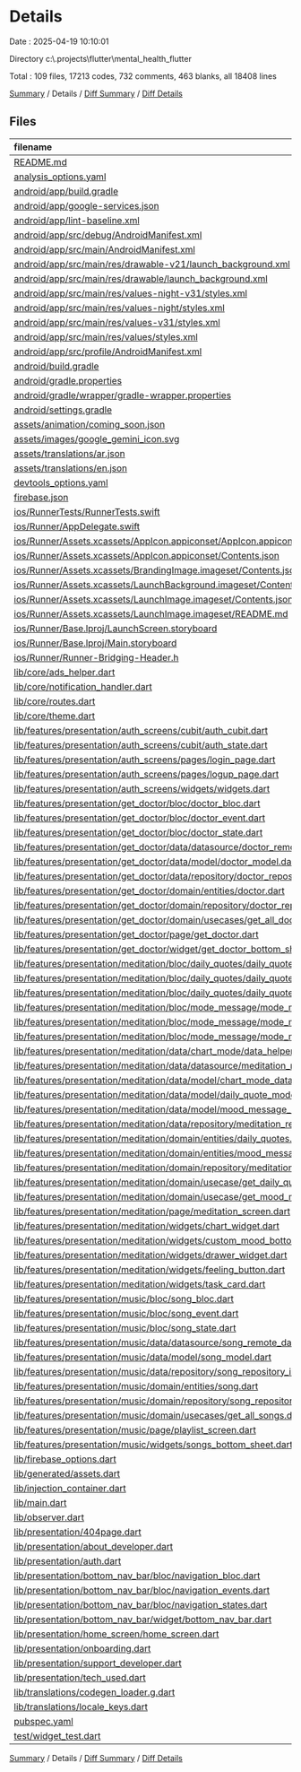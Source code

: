 # Details

Date : 2025-04-19 10:10:01

Directory c:\\.projects\\flutter\\mental_health_flutter

Total : 109 files,  17213 codes, 732 comments, 463 blanks, all 18408 lines

[Summary](results.md) / Details / [Diff Summary](diff.md) / [Diff Details](diff-details.md)

## Files
| filename | language | code | comment | blank | total |
| :--- | :--- | ---: | ---: | ---: | ---: |
| [README.md](/README.md) | Markdown | 22 | 0 | 8 | 30 |
| [analysis\_options.yaml](/analysis_options.yaml) | YAML | 7 | 22 | 4 | 33 |
| [android/app/build.gradle](/android/app/build.gradle) | Gradle | 51 | 14 | 10 | 75 |
| [android/app/google-services.json](/android/app/google-services.json) | JSON | 29 | 0 | 0 | 29 |
| [android/app/lint-baseline.xml](/android/app/lint-baseline.xml) | XML | 9 | 0 | 3 | 12 |
| [android/app/src/debug/AndroidManifest.xml](/android/app/src/debug/AndroidManifest.xml) | XML | 3 | 4 | 1 | 8 |
| [android/app/src/main/AndroidManifest.xml](/android/app/src/main/AndroidManifest.xml) | XML | 56 | 17 | 4 | 77 |
| [android/app/src/main/res/drawable-v21/launch\_background.xml](/android/app/src/main/res/drawable-v21/launch_background.xml) | XML | 12 | 0 | 1 | 13 |
| [android/app/src/main/res/drawable/launch\_background.xml](/android/app/src/main/res/drawable/launch_background.xml) | XML | 12 | 0 | 1 | 13 |
| [android/app/src/main/res/values-night-v31/styles.xml](/android/app/src/main/res/values-night-v31/styles.xml) | XML | 12 | 7 | 1 | 20 |
| [android/app/src/main/res/values-night/styles.xml](/android/app/src/main/res/values-night/styles.xml) | XML | 13 | 9 | 1 | 23 |
| [android/app/src/main/res/values-v31/styles.xml](/android/app/src/main/res/values-v31/styles.xml) | XML | 12 | 7 | 1 | 20 |
| [android/app/src/main/res/values/styles.xml](/android/app/src/main/res/values/styles.xml) | XML | 13 | 9 | 1 | 23 |
| [android/app/src/profile/AndroidManifest.xml](/android/app/src/profile/AndroidManifest.xml) | XML | 3 | 4 | 1 | 8 |
| [android/build.gradle](/android/build.gradle) | Gradle | 16 | 0 | 3 | 19 |
| [android/gradle.properties](/android/gradle.properties) | Properties | 3 | 0 | 1 | 4 |
| [android/gradle/wrapper/gradle-wrapper.properties](/android/gradle/wrapper/gradle-wrapper.properties) | Properties | 5 | 0 | 1 | 6 |
| [android/settings.gradle](/android/settings.gradle) | Gradle | 22 | 2 | 5 | 29 |
| [assets/animation/coming\_soon.json](/assets/animation/coming_soon.json) | JSON | 12,323 | 0 | 0 | 12,323 |
| [assets/images/google\_gemini\_icon.svg](/assets/images/google_gemini_icon.svg) | XML | 1 | 0 | 0 | 1 |
| [assets/translations/ar.json](/assets/translations/ar.json) | JSON | 56 | 0 | 3 | 59 |
| [assets/translations/en.json](/assets/translations/en.json) | JSON | 56 | 0 | 1 | 57 |
| [devtools\_options.yaml](/devtools_options.yaml) | YAML | 3 | 0 | 1 | 4 |
| [firebase.json](/firebase.json) | JSON | 22 | 0 | 1 | 23 |
| [ios/RunnerTests/RunnerTests.swift](/ios/RunnerTests/RunnerTests.swift) | Swift | 7 | 2 | 4 | 13 |
| [ios/Runner/AppDelegate.swift](/ios/Runner/AppDelegate.swift) | Swift | 12 | 0 | 2 | 14 |
| [ios/Runner/Assets.xcassets/AppIcon.appiconset/AppIcon.appiconset/Contents.json](/ios/Runner/Assets.xcassets/AppIcon.appiconset/AppIcon.appiconset/Contents.json) | JSON | 1 | 0 | 0 | 1 |
| [ios/Runner/Assets.xcassets/AppIcon.appiconset/Contents.json](/ios/Runner/Assets.xcassets/AppIcon.appiconset/Contents.json) | JSON | 122 | 0 | 1 | 123 |
| [ios/Runner/Assets.xcassets/BrandingImage.imageset/Contents.json](/ios/Runner/Assets.xcassets/BrandingImage.imageset/Contents.json) | JSON | 23 | 0 | 1 | 24 |
| [ios/Runner/Assets.xcassets/LaunchBackground.imageset/Contents.json](/ios/Runner/Assets.xcassets/LaunchBackground.imageset/Contents.json) | JSON | 21 | 0 | 1 | 22 |
| [ios/Runner/Assets.xcassets/LaunchImage.imageset/Contents.json](/ios/Runner/Assets.xcassets/LaunchImage.imageset/Contents.json) | JSON | 23 | 0 | 1 | 24 |
| [ios/Runner/Assets.xcassets/LaunchImage.imageset/README.md](/ios/Runner/Assets.xcassets/LaunchImage.imageset/README.md) | Markdown | 3 | 0 | 2 | 5 |
| [ios/Runner/Base.lproj/LaunchScreen.storyboard](/ios/Runner/Base.lproj/LaunchScreen.storyboard) | XML | 47 | 1 | 1 | 49 |
| [ios/Runner/Base.lproj/Main.storyboard](/ios/Runner/Base.lproj/Main.storyboard) | XML | 25 | 1 | 1 | 27 |
| [ios/Runner/Runner-Bridging-Header.h](/ios/Runner/Runner-Bridging-Header.h) | C++ | 1 | 0 | 1 | 2 |
| [lib/core/ads\_helper.dart](/lib/core/ads_helper.dart) | Dart | 12 | 0 | 2 | 14 |
| [lib/core/notification\_handler.dart](/lib/core/notification_handler.dart) | Dart | 52 | 6 | 10 | 68 |
| [lib/core/routes.dart](/lib/core/routes.dart) | Dart | 13 | 1 | 1 | 15 |
| [lib/core/theme.dart](/lib/core/theme.dart) | Dart | 71 | 1 | 5 | 77 |
| [lib/features/presentation/auth\_screens/cubit/auth\_cubit.dart](/lib/features/presentation/auth_screens/cubit/auth_cubit.dart) | Dart | 64 | 19 | 9 | 92 |
| [lib/features/presentation/auth\_screens/cubit/auth\_state.dart](/lib/features/presentation/auth_screens/cubit/auth_state.dart) | Dart | 11 | 0 | 9 | 20 |
| [lib/features/presentation/auth\_screens/pages/login\_page.dart](/lib/features/presentation/auth_screens/pages/login_page.dart) | Dart | 234 | 7 | 5 | 246 |
| [lib/features/presentation/auth\_screens/pages/logup\_page.dart](/lib/features/presentation/auth_screens/pages/logup_page.dart) | Dart | 274 | 10 | 7 | 291 |
| [lib/features/presentation/auth\_screens/widgets/widgets.dart](/lib/features/presentation/auth_screens/widgets/widgets.dart) | Dart | 13 | 0 | 2 | 15 |
| [lib/features/presentation/get\_doctor/bloc/doctor\_bloc.dart](/lib/features/presentation/get_doctor/bloc/doctor_bloc.dart) | Dart | 18 | 0 | 3 | 21 |
| [lib/features/presentation/get\_doctor/bloc/doctor\_event.dart](/lib/features/presentation/get_doctor/bloc/doctor_event.dart) | Dart | 2 | 0 | 2 | 4 |
| [lib/features/presentation/get\_doctor/bloc/doctor\_state.dart](/lib/features/presentation/get_doctor/bloc/doctor_state.dart) | Dart | 12 | 1 | 7 | 20 |
| [lib/features/presentation/get\_doctor/data/datasource/doctor\_remote\_datasource.dart](/lib/features/presentation/get_doctor/data/datasource/doctor_remote_datasource.dart) | Dart | 21 | 5 | 6 | 32 |
| [lib/features/presentation/get\_doctor/data/model/doctor\_model.dart](/lib/features/presentation/get_doctor/data/model/doctor_model.dart) | Dart | 41 | 1 | 4 | 46 |
| [lib/features/presentation/get\_doctor/data/repository/doctor\_repository\_impl.dart](/lib/features/presentation/get_doctor/data/repository/doctor_repository_impl.dart) | Dart | 12 | 0 | 4 | 16 |
| [lib/features/presentation/get\_doctor/domain/entities/doctor.dart](/lib/features/presentation/get_doctor/domain/entities/doctor.dart) | Dart | 24 | 0 | 2 | 26 |
| [lib/features/presentation/get\_doctor/domain/repository/doctor\_repository.dart](/lib/features/presentation/get_doctor/domain/repository/doctor_repository.dart) | Dart | 4 | 1 | 1 | 6 |
| [lib/features/presentation/get\_doctor/domain/usecases/get\_all\_doctor.dart](/lib/features/presentation/get_doctor/domain/usecases/get_all_doctor.dart) | Dart | 9 | 4 | 5 | 18 |
| [lib/features/presentation/get\_doctor/page/get\_doctor.dart](/lib/features/presentation/get_doctor/page/get_doctor.dart) | Dart | 100 | 19 | 3 | 122 |
| [lib/features/presentation/get\_doctor/widget/get\_doctor\_bottom\_sheet.dart](/lib/features/presentation/get_doctor/widget/get_doctor_bottom_sheet.dart) | Dart | 204 | 10 | 9 | 223 |
| [lib/features/presentation/meditation/bloc/daily\_quotes/daily\_quotes\_bloc.dart](/lib/features/presentation/meditation/bloc/daily_quotes/daily_quotes_bloc.dart) | Dart | 19 | 0 | 3 | 22 |
| [lib/features/presentation/meditation/bloc/daily\_quotes/daily\_quotes\_event.dart](/lib/features/presentation/meditation/bloc/daily_quotes/daily_quotes_event.dart) | Dart | 2 | 0 | 2 | 4 |
| [lib/features/presentation/meditation/bloc/daily\_quotes/daily\_quotes\_state.dart](/lib/features/presentation/meditation/bloc/daily_quotes/daily_quotes_state.dart) | Dart | 12 | 0 | 7 | 19 |
| [lib/features/presentation/meditation/bloc/mode\_message/mode\_message\_bloc.dart](/lib/features/presentation/meditation/bloc/mode_message/mode_message_bloc.dart) | Dart | 21 | 0 | 4 | 25 |
| [lib/features/presentation/meditation/bloc/mode\_message/mode\_message\_event.dart](/lib/features/presentation/meditation/bloc/mode_message/mode_message_event.dart) | Dart | 6 | 1 | 3 | 10 |
| [lib/features/presentation/meditation/bloc/mode\_message/mode\_message\_state.dart](/lib/features/presentation/meditation/bloc/mode_message/mode_message_state.dart) | Dart | 14 | 4 | 10 | 28 |
| [lib/features/presentation/meditation/data/chart\_mode/data\_helper.dart](/lib/features/presentation/meditation/data/chart_mode/data_helper.dart) | Dart | 69 | 18 | 12 | 99 |
| [lib/features/presentation/meditation/data/datasource/meditation\_remote\_datasource.dart](/lib/features/presentation/meditation/data/datasource/meditation_remote_datasource.dart) | Dart | 35 | 0 | 7 | 42 |
| [lib/features/presentation/meditation/data/model/chart\_mode\_data\_model.dart](/lib/features/presentation/meditation/data/model/chart_mode_data_model.dart) | Dart | 53 | 11 | 16 | 80 |
| [lib/features/presentation/meditation/data/model/daily\_quote\_model.dart](/lib/features/presentation/meditation/data/model/daily_quote_model.dart) | Dart | 20 | 9 | 5 | 34 |
| [lib/features/presentation/meditation/data/model/mood\_message\_model.dart](/lib/features/presentation/meditation/data/model/mood_message_model.dart) | Dart | 9 | 1 | 3 | 13 |
| [lib/features/presentation/meditation/data/repository/meditation\_repository\_impl.dart](/lib/features/presentation/meditation/data/repository/meditation_repository_impl.dart) | Dart | 16 | 0 | 5 | 21 |
| [lib/features/presentation/meditation/domain/entities/daily\_quotes.dart](/lib/features/presentation/meditation/domain/entities/daily_quotes.dart) | Dart | 10 | 0 | 2 | 12 |
| [lib/features/presentation/meditation/domain/entities/mood\_message.dart](/lib/features/presentation/meditation/domain/entities/mood_message.dart) | Dart | 4 | 0 | 1 | 5 |
| [lib/features/presentation/meditation/domain/repository/meditation\_repository.dart](/lib/features/presentation/meditation/domain/repository/meditation_repository.dart) | Dart | 6 | 0 | 1 | 7 |
| [lib/features/presentation/meditation/domain/usecase/get\_daily\_quote.dart](/lib/features/presentation/meditation/domain/usecase/get_daily_quote.dart) | Dart | 9 | 0 | 4 | 13 |
| [lib/features/presentation/meditation/domain/usecase/get\_mood\_message.dart](/lib/features/presentation/meditation/domain/usecase/get_mood_message.dart) | Dart | 9 | 1 | 3 | 13 |
| [lib/features/presentation/meditation/page/meditation\_screen.dart](/lib/features/presentation/meditation/page/meditation_screen.dart) | Dart | 321 | 45 | 13 | 379 |
| [lib/features/presentation/meditation/widgets/chart\_widget.dart](/lib/features/presentation/meditation/widgets/chart_widget.dart) | Dart | 120 | 3 | 12 | 135 |
| [lib/features/presentation/meditation/widgets/custom\_mood\_bottomsheet.dart](/lib/features/presentation/meditation/widgets/custom_mood_bottomsheet.dart) | Dart | 105 | 8 | 12 | 125 |
| [lib/features/presentation/meditation/widgets/drawer\_widget.dart](/lib/features/presentation/meditation/widgets/drawer_widget.dart) | Dart | 141 | 7 | 4 | 152 |
| [lib/features/presentation/meditation/widgets/feeling\_button.dart](/lib/features/presentation/meditation/widgets/feeling_button.dart) | Dart | 46 | 3 | 4 | 53 |
| [lib/features/presentation/meditation/widgets/task\_card.dart](/lib/features/presentation/meditation/widgets/task_card.dart) | Dart | 87 | 5 | 5 | 97 |
| [lib/features/presentation/music/bloc/song\_bloc.dart](/lib/features/presentation/music/bloc/song_bloc.dart) | Dart | 18 | 0 | 3 | 21 |
| [lib/features/presentation/music/bloc/song\_event.dart](/lib/features/presentation/music/bloc/song_event.dart) | Dart | 2 | 0 | 2 | 4 |
| [lib/features/presentation/music/bloc/song\_state.dart](/lib/features/presentation/music/bloc/song_state.dart) | Dart | 12 | 1 | 8 | 21 |
| [lib/features/presentation/music/data/datasource/song\_remote\_datasource.dart](/lib/features/presentation/music/data/datasource/song_remote_datasource.dart) | Dart | 21 | 5 | 7 | 33 |
| [lib/features/presentation/music/data/model/song\_model.dart](/lib/features/presentation/music/data/model/song_model.dart) | Dart | 31 | 1 | 3 | 35 |
| [lib/features/presentation/music/data/repository/song\_repository\_impl.dart](/lib/features/presentation/music/data/repository/song_repository_impl.dart) | Dart | 12 | 0 | 4 | 16 |
| [lib/features/presentation/music/domain/entities/song.dart](/lib/features/presentation/music/domain/entities/song.dart) | Dart | 18 | 1 | 2 | 21 |
| [lib/features/presentation/music/domain/repository/song\_repository.dart](/lib/features/presentation/music/domain/repository/song_repository.dart) | Dart | 4 | 1 | 1 | 6 |
| [lib/features/presentation/music/domain/usecases/get\_all\_songs.dart](/lib/features/presentation/music/domain/usecases/get_all_songs.dart) | Dart | 9 | 2 | 4 | 15 |
| [lib/features/presentation/music/page/playlist\_screen.dart](/lib/features/presentation/music/page/playlist_screen.dart) | Dart | 134 | 3 | 5 | 142 |
| [lib/features/presentation/music/widgets/songs\_bottom\_sheet.dart](/lib/features/presentation/music/widgets/songs_bottom_sheet.dart) | Dart | 249 | 66 | 16 | 331 |
| [lib/firebase\_options.dart](/lib/firebase_options.dart) | Dart | 53 | 12 | 4 | 69 |
| [lib/generated/assets.dart](/lib/generated/assets.dart) | Dart | 26 | 1 | 3 | 30 |
| [lib/injection\_container.dart](/lib/injection_container.dart) | Dart | 43 | 5 | 7 | 55 |
| [lib/main.dart](/lib/main.dart) | Dart | 259 | 81 | 8 | 348 |
| [lib/observer.dart](/lib/observer.dart) | Dart | 23 | 0 | 5 | 28 |
| [lib/presentation/404page.dart](/lib/presentation/404page.dart) | Dart | 18 | 0 | 3 | 21 |
| [lib/presentation/about\_developer.dart](/lib/presentation/about_developer.dart) | Dart | 205 | 4 | 6 | 215 |
| [lib/presentation/auth.dart](/lib/presentation/auth.dart) | Dart | 22 | 52 | 4 | 78 |
| [lib/presentation/bottom\_nav\_bar/bloc/navigation\_bloc.dart](/lib/presentation/bottom_nav_bar/bloc/navigation_bloc.dart) | Dart | 10 | 3 | 2 | 15 |
| [lib/presentation/bottom\_nav\_bar/bloc/navigation\_events.dart](/lib/presentation/bottom_nav_bar/bloc/navigation_events.dart) | Dart | 5 | 0 | 2 | 7 |
| [lib/presentation/bottom\_nav\_bar/bloc/navigation\_states.dart](/lib/presentation/bottom_nav_bar/bloc/navigation_states.dart) | Dart | 5 | 0 | 2 | 7 |
| [lib/presentation/bottom\_nav\_bar/widget/bottom\_nav\_bar.dart](/lib/presentation/bottom_nav_bar/widget/bottom_nav_bar.dart) | Dart | 20 | 4 | 5 | 29 |
| [lib/presentation/home\_screen/home\_screen.dart](/lib/presentation/home_screen/home_screen.dart) | Dart | 113 | 25 | 8 | 146 |
| [lib/presentation/onboarding.dart](/lib/presentation/onboarding.dart) | Dart | 0 | 58 | 3 | 61 |
| [lib/presentation/support\_developer.dart](/lib/presentation/support_developer.dart) | Dart | 66 | 0 | 3 | 69 |
| [lib/presentation/tech\_used.dart](/lib/presentation/tech_used.dart) | Dart | 216 | 2 | 8 | 226 |
| [lib/translations/codegen\_loader.g.dart](/lib/translations/codegen_loader.g.dart) | Dart | 122 | 2 | 7 | 131 |
| [lib/translations/locale\_keys.dart](/lib/translations/locale_keys.dart) | Dart | 48 | 1 | 3 | 52 |
| [pubspec.yaml](/pubspec.yaml) | YAML | 64 | 92 | 16 | 172 |
| [test/widget\_test.dart](/test/widget_test.dart) | Dart | 14 | 10 | 7 | 31 |

[Summary](results.md) / Details / [Diff Summary](diff.md) / [Diff Details](diff-details.md)